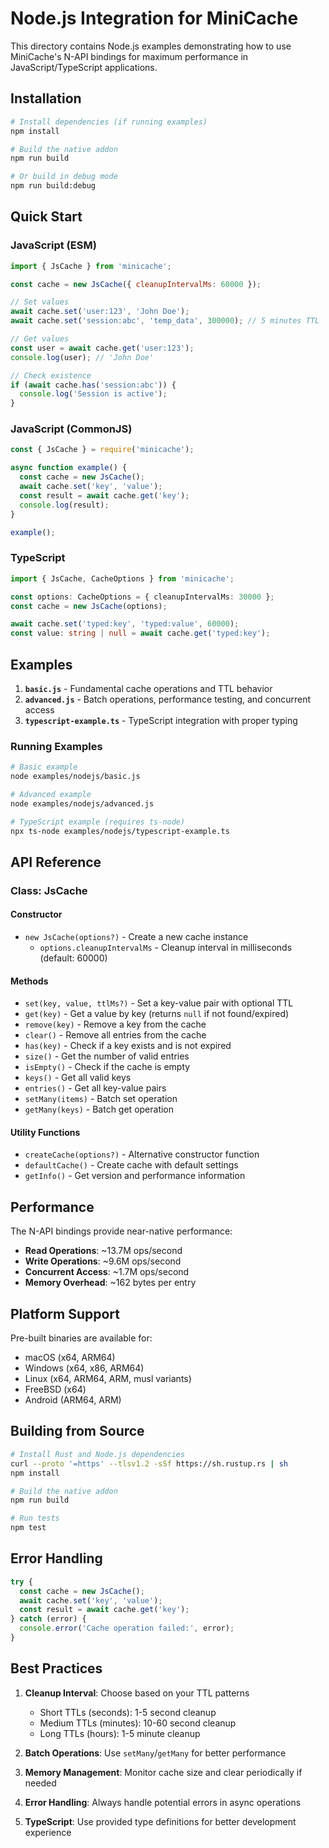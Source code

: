 # Node.js Integration for MiniCache

This directory contains Node.js examples demonstrating how to use MiniCache's N-API bindings for maximum performance in JavaScript/TypeScript applications.

## Installation

```bash
# Install dependencies (if running examples)
npm install

# Build the native addon
npm run build

# Or build in debug mode
npm run build:debug
```

## Quick Start

### JavaScript (ESM)
```javascript
import { JsCache } from 'minicache';

const cache = new JsCache({ cleanupIntervalMs: 60000 });

// Set values
await cache.set('user:123', 'John Doe');
await cache.set('session:abc', 'temp_data', 300000); // 5 minutes TTL

// Get values
const user = await cache.get('user:123');
console.log(user); // 'John Doe'

// Check existence
if (await cache.has('session:abc')) {
  console.log('Session is active');
}
```

### JavaScript (CommonJS)
```javascript
const { JsCache } = require('minicache');

async function example() {
  const cache = new JsCache();
  await cache.set('key', 'value');
  const result = await cache.get('key');
  console.log(result);
}

example();
```

### TypeScript
```typescript
import { JsCache, CacheOptions } from 'minicache';

const options: CacheOptions = { cleanupIntervalMs: 30000 };
const cache = new JsCache(options);

await cache.set('typed:key', 'typed:value', 60000);
const value: string | null = await cache.get('typed:key');
```

## Examples

1. **`basic.js`** - Fundamental cache operations and TTL behavior
2. **`advanced.js`** - Batch operations, performance testing, and concurrent access
3. **`typescript-example.ts`** - TypeScript integration with proper typing

### Running Examples

```bash
# Basic example
node examples/nodejs/basic.js

# Advanced example  
node examples/nodejs/advanced.js

# TypeScript example (requires ts-node)
npx ts-node examples/nodejs/typescript-example.ts
```

## API Reference

### Class: JsCache

#### Constructor
- `new JsCache(options?)` - Create a new cache instance
  - `options.cleanupIntervalMs` - Cleanup interval in milliseconds (default: 60000)

#### Methods
- `set(key, value, ttlMs?)` - Set a key-value pair with optional TTL
- `get(key)` - Get a value by key (returns `null` if not found/expired)
- `remove(key)` - Remove a key from the cache
- `clear()` - Remove all entries from the cache
- `has(key)` - Check if a key exists and is not expired
- `size()` - Get the number of valid entries
- `isEmpty()` - Check if the cache is empty
- `keys()` - Get all valid keys
- `entries()` - Get all key-value pairs
- `setMany(items)` - Batch set operation
- `getMany(keys)` - Batch get operation

#### Utility Functions
- `createCache(options?)` - Alternative constructor function
- `defaultCache()` - Create cache with default settings
- `getInfo()` - Get version and performance information

## Performance

The N-API bindings provide near-native performance:

- **Read Operations**: ~13.7M ops/second
- **Write Operations**: ~9.6M ops/second  
- **Concurrent Access**: ~1.7M ops/second
- **Memory Overhead**: ~162 bytes per entry

## Platform Support

Pre-built binaries are available for:
- macOS (x64, ARM64)
- Windows (x64, x86, ARM64)
- Linux (x64, ARM64, ARM, musl variants)
- FreeBSD (x64)
- Android (ARM64, ARM)

## Building from Source

```bash
# Install Rust and Node.js dependencies
curl --proto '=https' --tlsv1.2 -sSf https://sh.rustup.rs | sh
npm install

# Build the native addon
npm run build

# Run tests
npm test
```

## Error Handling

```javascript
try {
  const cache = new JsCache();
  await cache.set('key', 'value');
  const result = await cache.get('key');
} catch (error) {
  console.error('Cache operation failed:', error);
}
```

## Best Practices

1. **Cleanup Interval**: Choose based on your TTL patterns
   - Short TTLs (seconds): 1-5 second cleanup
   - Medium TTLs (minutes): 10-60 second cleanup  
   - Long TTLs (hours): 1-5 minute cleanup

2. **Batch Operations**: Use `setMany`/`getMany` for better performance

3. **Memory Management**: Monitor cache size and clear periodically if needed

4. **Error Handling**: Always handle potential errors in async operations

5. **TypeScript**: Use provided type definitions for better development experience